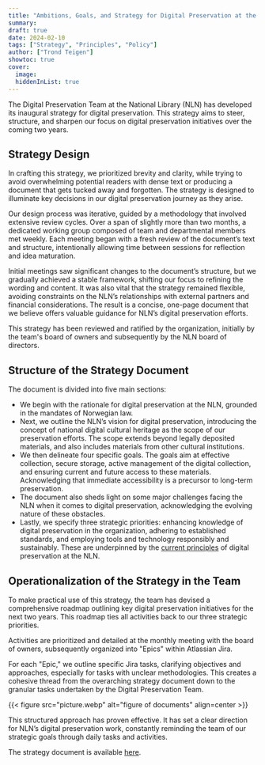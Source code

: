 ```yaml
---
title: "Ambitions, Goals, and Strategy for Digital Preservation at the National Library"
summary:
draft: true
date: 2024-02-10
tags: ["Strategy", "Principles", "Policy"]
author: ["Trond Teigen"]
showtoc: true
cover:
  image: 
  hiddenInList: true
---
```


The Digital Preservation Team at the National Library (NLN) has developed its inaugural strategy for digital preservation. This strategy aims to steer, structure, and sharpen our focus on digital preservation initiatives over the coming two years.

## Strategy Design

In crafting this strategy, we prioritized brevity and clarity, while trying to avoid overwhelming potential readers with dense text or producing a document that gets tucked away and forgotten. The strategy is designed to illuminate key decisions in our digital preservation journey as they arise.

Our design process was iterative, guided by a methodology that involved extensive review cycles. Over a span of slightly more than two months, a dedicated working group composed of team and departmental members met weekly. Each meeting began with a fresh review of the document’s text and structure, intentionally allowing time between sessions for reflection and idea maturation.

Initial meetings saw significant changes to the document’s structure, but we gradually achieved a stable framework, shifting our focus to refining the wording and content. It was also vital that the strategy remained flexible, avoiding constraints on the NLN’s relationships with external partners and financial considerations. The result is a concise, one-page document that we believe offers valuable guidance for NLN’s digital preservation efforts.

This strategy has been reviewed and ratified by the organization, initially by the team's board of owners and subsequently by the NLN board of directors.

## Structure of the Strategy Document

The document is divided into five main sections:

- We begin with the rationale for digital preservation at the NLN, grounded in the mandates of Norwegian law.
- Next, we outline the NLN’s vision for digital preservation, introducing the concept of national digital cultural heritage as the scope of our preservation efforts. The scope extends beyond legally deposited materials, and also includes materials from other cultural institutions.
- We then delineate four specific goals. The goals aim at effective collection, secure storage, active management of the digital collection, and ensuring current and future access to these materials. Acknowledging that immediate accessibility is a precursor to long-term preservation.
- The document also sheds light on some major challenges facing the NLN when it comes to digital preservation, acknowledging the evolving nature of these obstacles.
- Lastly, we specify three strategic priorities: enhancing knowledge of digital preservation in the organization, adhering to established standards, and employing tools and technology responsibly and sustainably. These are underpinned by the [current principles](/docs/principles/) of digital preservation at the NLN.

## Operationalization of the Strategy in the Team

To make practical use of this strategy, the team has devised a comprehensive roadmap outlining key digital preservation initiatives for the next two years. This roadmap ties all activities back to our three strategic priorities.

Activities are prioritized and detailed at the monthly meeting with the board of owners, subsequently organized into "Epics" within Atlassian Jira.

For each "Epic," we outline specific Jira tasks, clarifying objectives and approaches, especially for tasks with unclear methodologies. This creates a cohesive thread from the overarching strategy document down to the granular tasks undertaken by the Digital Preservation Team.

{{< figure src="picture.webp" alt="figure of documents" align=center >}}

This structured approach has proven effective. It has set a clear direction for NLN’s digital preservation work, constantly reminding the team of our strategic goals through daily tasks and activities.

The strategy document is available [here](/docs/strategy/).
